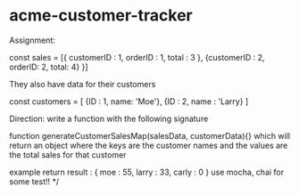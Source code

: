 # acme-customer-tracker

Assignment: 

const sales = [{
    customerID : 1,
    orderID : 1,
    total : 3
}, 
{customerID : 2, 
orderID: 2, 
total: 4}
}]

They also have data for their customers

const customers = [
    {ID : 1,
    name: 'Moe'},
    {ID : 2,
    name : 'Larry}
]

Direction: write a function with the following signature

function generateCustomerSalesMap(salesData, customerData){}
which will return an object where the keys are the customer names and
the values are the total sales for that customer

example return result : {
    moe : 55,
    larry : 33,
    carly : 0
}
use mocha, chai for some test!!
*/
